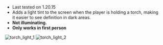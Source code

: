 - Last tested on 1.20.15
- Adds a light tint to the screen when the player is holding a torch, making it easier to see definition in dark areas. 
- **Not illuminating.** 
- **Only works in first person**

![torch_light_1](https://user-images.githubusercontent.com/99773087/206579222-829f476b-35cf-49be-bc30-d9261a3f980d.png)
![torch_light_2](https://user-images.githubusercontent.com/99773087/206579264-84950947-0121-4423-9cee-41a27a0eb6a8.png)
